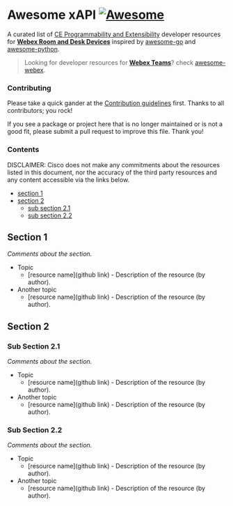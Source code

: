 # Awesome xAPI [![Awesome](https://cdn.rawgit.com/sindresorhus/awesome/d7305f38d29fed78fa85652e3a63e154dd8e8829/media/badge.svg)](https://github.com/sindresorhus/awesome)

A curated list of [CE Programmability and Extensibility](http://cs.co/roomdevices) developer resources for [**Webex Room and Desk Devices**](https://www.webex.com/products/devices/index.html) inspired by [awesome-go](https://github.com/avelino/awesome-go) and [awesome-python](https://github.com/vinta/awesome-python).

> Looking for developer resources for **[Webex Teams](https://www.webex.com/products/teams/)**? check [awesome-webex]([awesome-webex](https://github.com/CiscoDevNet/awesome-webex)).<br/>


### Contributing

Please take a quick gander at the [Contribution guidelines](./CONTRIBUTING.md) first. Thanks to all contributors; you rock!

If you see a package or project here that is no longer maintained or is not a good fit, please submit a pull request to improve this file. Thank you!


### Contents

DISCLAIMER: Cisco does not make any commitments about the resources listed in this document, nor the accuracy of the third party resources and any content accessible via the links below.


- [section 1](#section-1)
- [section 2](#section-2)
   - [sub section 2.1](#sub-section-2.1)
   - [sub section 2.2](#sub-section-2.2)


## Section 1

*Comments about the section.*

* Topic
    * [resource name](github link) - Description of the resource (by author).
* Another topic
    * [resource name](github link) - Description of the resource (by author).


## Section 2

### Sub Section 2.1

*Comments about the section.*

* Topic
    * [resource name](github link) - Description of the resource (by author).
* Another topic
    * [resource name](github link) - Description of the resource (by author).

### Sub Section 2.2

*Comments about the section.*

* Topic
    * [resource name](github link) - Description of the resource (by author).
* Another topic
    * [resource name](github link) - Description of the resource (by author).
